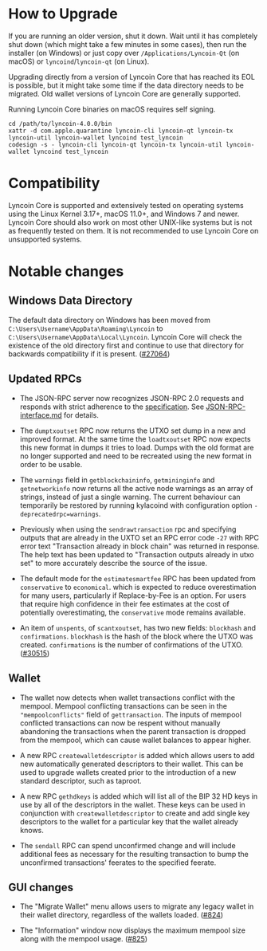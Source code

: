 How to Upgrade
==============

If you are running an older version, shut it down. Wait until it has completely
shut down (which might take a few minutes in some cases), then run the
installer (on Windows) or just copy over `/Applications/Lyncoin-Qt` (on macOS)
or `lyncoind`/`lyncoin-qt` (on Linux).

Upgrading directly from a version of Lyncoin Core that has reached its EOL is
possible, but it might take some time if the data directory needs to be migrated. Old
wallet versions of Lyncoin Core are generally supported.

Running Lyncoin Core binaries on macOS requires self signing.
```
cd /path/to/lyncoin-4.0.0/bin
xattr -d com.apple.quarantine lyncoin-cli lyncoin-qt lyncoin-tx lyncoin-util lyncoin-wallet lyncoind test_lyncoin
codesign -s - lyncoin-cli lyncoin-qt lyncoin-tx lyncoin-util lyncoin-wallet lyncoind test_lyncoin
```

Compatibility
==============

Lyncoin Core is supported and extensively tested on operating systems
using the Linux Kernel 3.17+, macOS 11.0+, and Windows 7 and newer. Lyncoin
Core should also work on most other UNIX-like systems but is not as
frequently tested on them. It is not recommended to use Lyncoin Core on
unsupported systems.

Notable changes
===============

Windows Data Directory
----------------------

The default data directory on Windows has been moved from `C:\Users\Username\AppData\Roaming\Lyncoin`
to `C:\Users\Username\AppData\Local\Lyncoin`. Lyncoin Core will check the existence
of the old directory first and continue to use that directory for backwards
compatibility if it is present. ([#27064](https://github.com/bitcoin/bitcoin/pull/27064))

Updated RPCs
------------

- The JSON-RPC server now recognizes JSON-RPC 2.0 requests and responds with
strict adherence to the [specification](https://www.jsonrpc.org/specification).
See [JSON-RPC-interface.md](https://github.com/bitcoin/bitcoin/blob/master/doc/JSON-RPC-interface.md#json-rpc-11-vs-20) for details.

- The `dumptxoutset` RPC now returns the UTXO set dump in a new and
  improved format. At the same time the `loadtxoutset` RPC now
  expects this new format in dumps it tries to load. Dumps with the
  old format are no longer supported and need to be recreated using
  the new format in order to be usable.

- The `warnings` field in `getblockchaininfo`, `getmininginfo` and
  `getnetworkinfo` now returns all the active node warnings as an array
  of strings, instead of just a single warning. The current behaviour
  can temporarily be restored by running kylacoind with configuration
  option `-deprecatedrpc=warnings`.

- Previously when using the `sendrawtransaction` rpc and specifying outputs
  that are already in the UXTO set an RPC error code `-27` with RPC error
  text "Transaction already in block chain" was returned in response.
  The help text has been updated to "Transaction outputs already in utxo set"
  to more accurately describe the source of the issue.

- The default mode for the `estimatesmartfee` RPC has been updated from `conservative` to `economical`.
  which is expected to reduce overestimation for many users, particularly if Replace-by-Fee is an option.
  For users that require high confidence in their fee estimates at the cost of potentially overestimating,
  the `conservative` mode remains available.

- An item of `unspents`, of `scantxoutset`, has two new fields: `blockhash`
  and `confirmations`. `blockhash` is the hash of the block where the UTXO was
  created. `confirmations` is the number of confirmations of the UTXO. ([#30515](https://github.com/bitcoin/bitcoin/pull/30515))

Wallet
------

- The wallet now detects when wallet transactions conflict with the mempool. Mempool
conflicting transactions can be seen in the `"mempoolconflicts"` field of
`gettransaction`. The inputs of mempool conflicted transactions can now be respent
without manually abandoning the transactions when the parent transaction is dropped
from the mempool, which can cause wallet balances to appear higher.

- A new RPC `createwalletdescriptor` is added which allows users to add new automatically
generated descriptors to their wallet. This can be used to upgrade wallets created prior to
the introduction of a new standard descriptor, such as taproot.

- A new RPC `gethdkeys` is added which will list all of the BIP 32 HD keys in use by all
of the descriptors in the wallet. These keys can be used in conjunction with `createwalletdescriptor`
to create and add single key descriptors to the wallet for a particular key that the wallet
already knows.

- The `sendall` RPC can spend unconfirmed change and will include additional fees as necessary
for the resulting transaction to bump the unconfirmed transactions' feerates to the specified feerate.

GUI changes
-----------

- The "Migrate Wallet" menu allows users to migrate any legacy wallet in their wallet
directory, regardless of the wallets loaded. ([#824](https://github.com/bitcoin-core/gui/pull/824))

- The "Information" window now displays the maximum mempool size along with the
mempool usage. ([#825](https://github.com/bitcoin-core/gui/pull/825))
